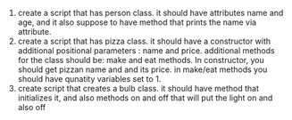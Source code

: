 
1. create a script that has person class. it should have attributes name and age, 
and it also suppose to have method that prints the name via attribute.
2. create a script that has pizza class. it should have  a constructor with additional positional parameters : name and price. 
additional methods for the class should be: make and eat methods.
In constructor, you should get pizzan name and and its price. in  make/eat methods you should have  qunatity variables set to 1.
3. create script that creates a bulb class.  it should have method that initializes it, and also methods on and off that will put the light on and also off

